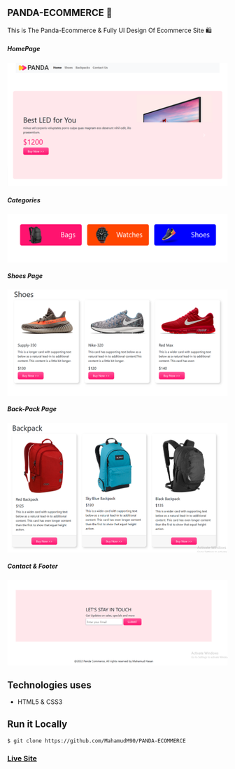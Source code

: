 ## PANDA-ECOMMERCE 🛒

This is The Panda-Ecommerce & Fully UI Design Of Ecommerce Site 🛍️



##### HomePage
![ScreenShot of Form](screenshots/a.png)




##### Categories
![ScreenShot of Form](screenshots/b.png)



##### Shoes Page
![ScreenShot of Form](screenshots/c.png)



##### Back-Pack Page
![ScreenShot of Form](screenshots/d.png)




##### Contact & Footer
![ScreenShot of Form](screenshots/e.png)




## Technologies uses

 - HTML5 & CSS3




## Run it Locally
```
$ git clone https://github.com/MahamudM90/PANDA-ECOMMERCE

```
   ###    [Live Site](https://mahamudm90.github.io/PANDA-ECOMMERCE/)
